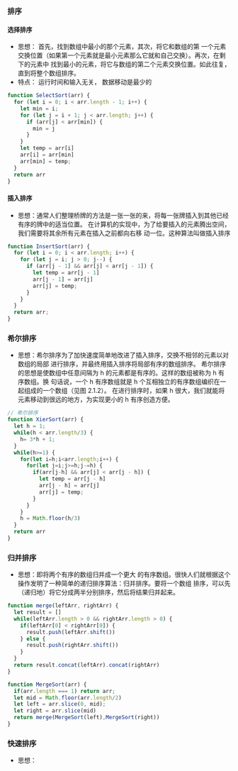 ### 排序

#### 选择排序
- 思想： 首先，找到数组中最小的那个元素，其次，将它和数组的第
一个元素交换位置（如果第一个元素就是最小元素那么它就和自己交换）。再次，在剩下的元素中
找到最小的元素，将它与数组的第二个元素交换位置。如此往复，直到将整个数组排序。
- 特点： 运行时间和输入无关， 数据移动是最少的
  
```js
function SelectSort(arr) {
  for (let i = 0; i < arr.length - 1; i++) {
    let min = i;
    for (let j = i + 1; j < arr.length; j++) {
      if (arr[j] < arr[min]) {
        min = j
      }
    }
    let temp = arr[i]
    arr[i] = arr[min]
    arr[min] = temp;
  }
  return arr
}
```

#### 插入排序
- 思想：通常人们整理桥牌的方法是一张一张的来，将每一张牌插入到其他已经有序的牌中的适当位置。
在计算机的实现中，为了给要插入的元素腾出空间，我们需要将其余所有元素在插入之前都向右移
动一位。这种算法叫做插入排序

```js
function InsertSort(arr) {
  for (let i = 0; i < arr.length; i++) {
    for (let j = i; j > 0; j--) {
      if (arr[j - 1] && arr[j] < arr[j - 1]) {
        let temp = arr[j - 1]
        arr[j - 1] = arr[j]
        arr[j] = temp;
      }
    }
  }
  return arr;
}
```

### 希尔排序
- 思想：希尔排序为了加快速度简单地改进了插入排序，交换不相邻的元素以对数组的局部
进行排序，并最终用插入排序将局部有序的数组排序。
希尔排序的思想是使数组中任意间隔为 h 的元素都是有序的。这样的数组被称为 h 有序数组。换
句话说，一个 h 有序数组就是 h 个互相独立的有序数组编织在一起组成的一个数组（见图 2.1.2）。
在进行排序时，如果 h 很大，我们就能将元素移动到很远的地方，为实现更小的 h 有序创造方便。

```js
// 希尔排序
function XierSort(arr) {
  let h = 1;
  while(h < arr.length/3) {
    h= 3*h + 1;
  }
  while(h>=1) {
    for(let i=h;i<arr.length;i++) {
      for(let j=i;j>=h;j-=h) {
        if(arr[j-h] && arr[j] < arr[j - h]) {
          let temp = arr[j - h]
          arr[j - h] = arr[j]
          arr[j] = temp;
        }
      }
    }
    h = Math.floor(h/3)
  }
  return arr
}
```


### 归并排序
- 思想：即将两个有序的数组归并成一个更大
的有序数组。很快人们就根据这个操作发明了一种简单的递归排序算法：归并排序。要将一个数组
排序，可以先（递归地）将它分成两半分别排序，然后将结果归并起来。
```js
function merge(leftArr, rightArr) {
  let result = []
  while(leftArr.length > 0 && rightArr.length > 0) {
    if(leftArr[0] < rightArr[0]) {
      result.push(leftArr.shift())
    } else {
      result.push(rightArr.shift())
    }
  }
  return result.concat(leftArr).concat(rightArr)
}

function MergeSort(arr) {
  if(arr.length === 1) return arr;
  let mid = Math.floor(arr.length/2)
  let left = arr.slice(0, mid);
  let right = arr.slice(mid)
  return merge(MergeSort(left),MergeSort(right))
}
```

### 快速排序
- 思想：